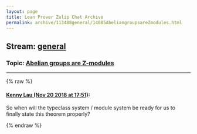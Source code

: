 ```yaml
---
layout: page
title: Lean Prover Zulip Chat Archive 
permalink: archive/113488general/14085AbeliangroupsareZmodules.html
---
```


## Stream: [general](index.html)
### Topic: [Abelian groups are Z-modules](14085AbeliangroupsareZmodules.html)

---


{% raw %}
#### [ Kenny Lau (Nov 20 2018 at 17:51)](https://leanprover.zulipchat.com/#narrow/stream/113488-general/topic/Abelian%20groups%20are%20Z-modules/near/148052349):
<p>So when will the typeclass system / module system be ready for us to finally state this theorem properly?</p>


{% endraw %}
